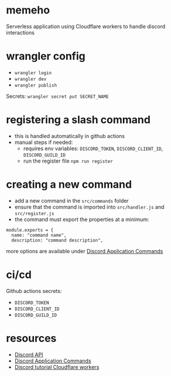 # memeho

Serverless application using Cloudflare workers to handle discord interactions

# wrangler config

* `wrangler login`
* `wrangler dev`
* `wrangler publish`

Secrets: `wrangler secret put SECRET_NAME`

# registering a slash command

* this is handled automatically in github actions
* manual steps if needed:
  * requires env variables: `DISCORD_TOKEN`, `DISCORD_CLIENT_ID`, `DISCORD_GUILD_ID`
  * run the register file `npm run register`

# creating a new command

* add a new command in the `src/commands` folder
* ensure that the command is imported into `src/handler.js` and `src/register.js`
* the command must export the properties at a minimum:
```
module.exports = {
  name: "command name",
  description: "command description",

```
more options are available under [Discord Application Commands](https://discord.com/developers/docs/interactions/application-commands)

# ci/cd

Github actions secrets: 
* `DISCORD_TOKEN`
* `DISCORD_CLIENT_ID`
* `DISCORD_GUILD_ID`

# resources

* [Discord API](https://discord.com/developers/docs/reference)
* [Discord Application Commands](https://discord.com/developers/docs/interactions/application-commands)
* [Discord tutorial Cloudflare workers](https://discord.com/developers/docs/tutorials/hosting-on-cloudflare-workers)
